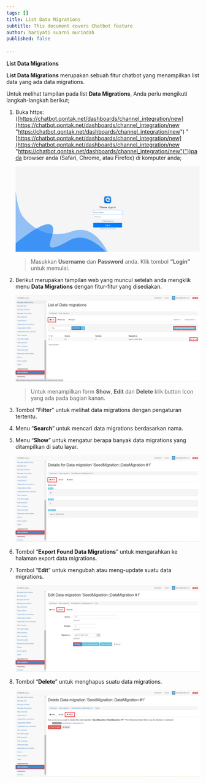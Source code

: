 ```yaml
---
tags: []
title: List Data Migrations
subtitle: This document covers Chatbot feature
author: hariyati suarni nurindah
published: false

---
```

**List Data Migrations**

**List Data Migrations** merupakan sebuah fitur chatbot yang menampilkan list data yang ada data migrations.

Untuk melihat tampilan pada list **Data Migrations**, Anda perlu mengikuti langkah-langkah berikut;

1. Buka https: ([https://chatbot.qontak.net/dashboards/channel_integration/new](https://chatbot.qontak.net/dashboards/channel_integration/new "https://chatbot.qontak.net/dashboards/channel_integration/new") "[https://chatbot.qontak.net/dashboards/channel_integration/new](https://chatbot.qontak.net/dashboards/channel_integration/new "https://chatbot.qontak.net/dashboards/channel_integration/new")"))pada browser anda (Safari, Chrome, atau Firefox) di komputer anda;

   ![](/uploads/channell.PNG)

   > Masukkan **Username** dan **Password** anda. Klik tombol **“Login”** untuk memulai.
2. Berikut merupakan tampilan web yang muncul setelah anda mengklik menu **Data Migrations** dengan fitur-fitur yang disediakan.

   ![](/uploads/datamigrations2.PNG)

   > Untuk menampilkan form **Show**, **Edit** dan **Delete** klik button Icon yang ada pada bagian kanan.
3. Tombol “**Filter**” untuk melihat data migrations dengan pengaturan tertentu.
4. Menu “**Search**” untuk mencari data migrations berdasarkan nama.
5. Menu “**Show**” untuk mengatur berapa banyak data migrations yang ditampilkan di satu layar.

   ![](/uploads/datamigrations3.PNG)
6. Tombol “**Export Found Data Migrations**” untuk mengarahkan ke halaman export data migrations.
7. Tombol “**Edit**” untuk mengubah atau meng-update suatu data migrations.

   ![](/uploads/datamigrations4.PNG)
8. Tombol “**Delete**” untuk menghapus suatu data migrations.

   ![](/uploads/datamigrations5.PNG)